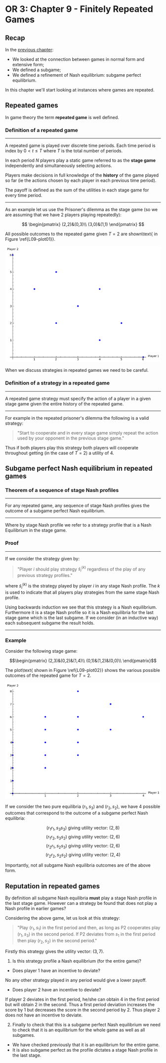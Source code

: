 # OR 3: Chapter 9 - Finitely Repeated Games

## Recap

In the [previous chapter](Chapter_08-Subgame_Perfection.md):

- We looked at the connection between games in normal form and extensive form;
- We defined a subgame;
- We defined a refinement of Nash equilibrium: subgame perfect equilibrium.

In this chapter we'll start looking at instances where games are repeated.

## Repeated games

In game theory the term **repeated game** is well defined.

### Definition of a repeated game

---

A repeated game is played over discrete time periods. Each time period is index by $0<t\leq T$ where $T$ is the total number of periods.

In each period $N$ players play a static game referred to as the **stage game** independently and simultaneously selecting actions.

Players make decisions in full knowledge of the **history** of the game played so far (ie the actions chosen by each player in each previous time period).

The payoff is defined as the sum of the utilities in each stage game for every time period.

---

As an example let us use the Prisoner's dilemma as the stage game (so we are assuming that we have 2 players playing repeatedly):

$$
\begin{pmatrix}
(2,2)&(0,3)\\
(3,0)&(1,1)
\end{pmatrix}
$$

All possible outcomes to the repeated game given $T=2$ are shown\text{ in Figure \ref{L09-plot01}}.

![All possible outcomes of a repeated prisoners dilemma.\label{L09-plot01}](plots/L09-plot01.png)

When we discuss strategies in repeated games we need to be careful.

### Definition of a strategy in a repeated game

---

A repeated game strategy must specify the action of a player in a given stage game given the entire history of the repeated game.

---

For example in the repeated prisoner's dilemma the following is a valid strategy:

> "Start to cooperate and in every stage game simply repeat the action used by your opponent in the previous stage game."

Thus if both players play this strategy both players will cooperate throughout getting (in the case of $T=2$) a utility of 4.

## Subgame perfect Nash equilibrium in repeated games

### Theorem of a sequence of stage Nash profiles

---

For any repeated game, any sequence of stage Nash profiles gives the outcome of a subgame perfect Nash equilibrium.

---

Where by stage Nash profile we refer to a strategy profile that is a Nash Equilibrium in the stage game.


### Proof

---

If we consider the strategy given by:

> "Player $i$ should play strategy $\tilde s^{(k)}_i$ regardless of the play of any previous strategy profiles."

where $\tilde s^{(k)}_i$ is the strategy played by player $i$ in any stage Nash profile. The $k$ is used to indicate that all players play strategies from the same stage Nash profile.

Using backwards induction we see that this strategy is a Nash equilibrium. Furthermore it is a stage Nash profile so it is a Nash equilibria for the last stage game which is the last subgame. If we consider (in an inductive way) each subsequent subgame the result holds.

---


### Example

Consider the following stage game:

$$\begin{pmatrix}
(2,3)&(0,2)&(1,4)\\
(0,1)&(1,2)&(0,0)\\
\end{pmatrix}$$

The plot\text{ shown in Figure \ref{L09-plot02}} shows the various possible outcomes of the repeated game for $T=2$.

![All possible outcomes of the repeated $3\times2$ game.\label{L09-plot02}](plots/L09-plot02.png)

If we consider the two pure equilibria $(r_1,s_3)$ and $(r_2,s_2)$, we have 4 possible outcomes that correspond to the outcome of a subgame perfect Nash equilibria:

$$(r_1r_1,s_3s_3)\text{ giving utility vector: }(2,8)$$
$$(r_1r_2,s_3s_2)\text{ giving utility vector: }(2,6)$$
$$(r_2r_1,s_2s_3)\text{ giving utility vector: }(2,6)$$
$$(r_2r_2,s_2s_2)\text{ giving utility vector: }(2,4)$$

Importantly, not all subgame Nash equilibria outcomes are of the above form.

## Reputation in repeated games

By definition all subgame Nash equilibria **must** play a stage Nash profile in the last stage game. However can a strategy be found that does not play a Nash profile in earlier games?

Considering the above game, let us look at this strategy:

> "Play $(r_1,s_1)$ in the first period and then, as long as P2 cooperates play $(r_1,s_3)$ in the second period. If P2 deviates from $s_1$ in the first period then play $(r_2,s_2)$ in the second period."

Firstly this strategy gives the utility vector: $(3,7)$.

1. Is this strategy profile a Nash equilibrium (for the entire game)?

- Does player 1 have an incentive to deviate?

No any other strategy played in any period would give a lower payoff.

- Does player 2 have an incentive to deviate?

If player 2 deviates in the first period, he/she can obtain 4 in the first period but will obtain 2 in the second. Thus a first period deviation increases the score by 1 but decreases the score in the second period by 2. Thus player 2 does not have an incentive to deviate.

2. Finally to check that this is a subgame perfect Nash equilibrium we need to check that it is an equilibrium for the whole game as well as all subgames.

- We have checked previously that it is an equilibrium for the entire game.
- It is also subgame perfect as the profile dictates a stage Nash profile in the last stage.
